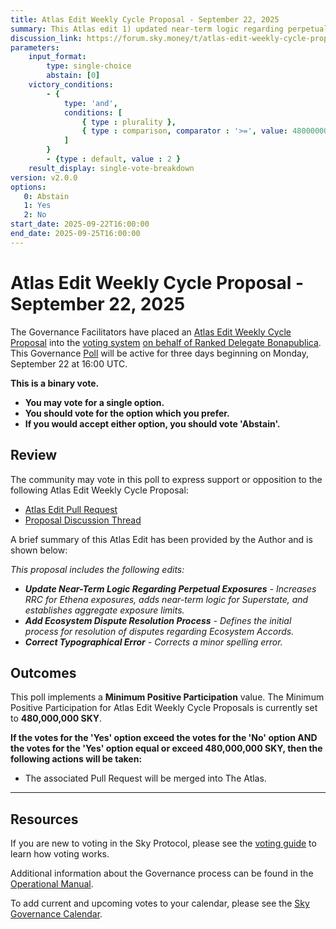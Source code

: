 ```yaml
---
title: Atlas Edit Weekly Cycle Proposal - September 22, 2025
summary: This Atlas edit 1) updated near-term logic regarding perpetual exposures, 2) adds the Ecosystem Dispute Resolution process, 3) corrects a typographical error.
discussion_link: https://forum.sky.money/t/atlas-edit-weekly-cycle-proposal-week-of-2025-09-22/27188
parameters:
    input_format:
        type: single-choice
        abstain: [0]
    victory_conditions:
        - {
            type: 'and',
            conditions: [
                { type : plurality },
                { type : comparison, comparator : '>=', value: 480000000 }
            ]
        }
        - {type : default, value : 2 }
    result_display: single-vote-breakdown
version: v2.0.0
options:
   0: Abstain
   1: Yes
   2: No
start_date: 2025-09-22T16:00:00
end_date: 2025-09-25T16:00:00
---
```


# Atlas Edit Weekly Cycle Proposal - September 22, 2025

The Governance Facilitators have placed an [Atlas Edit Weekly Cycle Proposal](https://sky-atlas.powerhouse.io/A.1.10.2_Atlas_Edit_Weekly_Cycle/4a8ad9ad-5c5d-4994-9b46-f04c0e61ce59|0db30308) into the [voting system](https://vote.sky.money/polling) [on behalf of Ranked Delegate Bonapublica](https://forum.sky.money/t/atlas-edit-weekly-cycle-proposal-week-of-2025-09-22/27188/2). This Governance [Poll](https://sky-atlas.powerhouse.io/A.1.10.2_Atlas_Edit_Weekly_Cycle/4a8ad9ad-5c5d-4994-9b46-f04c0e61ce59|0db30308) will be active for three days beginning on Monday, September 22 at 16:00 UTC.

**This is a binary vote.**

- **You may vote for a single option.**
- **You should vote for the option which you prefer.**
- **If you would accept either option, you should vote 'Abstain'.**

## Review

The community may vote in this poll to express support or opposition to the following Atlas Edit Weekly Cycle Proposal:

- [Atlas Edit Pull Request](https://github.com/sky-ecosystem/next-gen-atlas/pull/61)
- [Proposal Discussion Thread](https://forum.sky.money/t/atlas-edit-weekly-cycle-proposal-week-of-2025-09-22/27188)

A brief summary of this Atlas Edit has been provided by the Author and is shown below:

*This proposal includes the following edits:*

- _**Update Near-Term Logic Regarding Perpetual Exposures** - Increases RRC for Ethena exposures, adds near-term logic for Superstate, and establishes aggregate exposure limits._
- _**Add Ecosystem Dispute Resolution Process** - Defines the initial process for resolution of disputes regarding Ecosystem Accords._
- _**Correct Typographical Error** - Corrects a minor spelling error._

## Outcomes

This poll implements a **Minimum Positive Participation** value. The Minimum Positive Participation for Atlas Edit Weekly Cycle Proposals is currently set to **480,000,000 SKY**.

**If the votes for the 'Yes' option exceed the votes for the 'No' option AND the votes for the 'Yes' option equal or exceed 480,000,000 SKY, then the following actions will be taken:**

- The associated Pull Request will be merged into The Atlas.

---

## Resources

If you are new to voting in the Sky Protocol, please see the [voting guide](https://manual.makerdao.com/governance/voting-in-makerdao/on-chain-governance) to learn how voting works.

Additional information about the Governance process can be found in the [Operational Manual](https://manual.makerdao.com).

To add current and upcoming votes to your calendar, please see the [Sky Governance Calendar](https://manual.makerdao.com/makerdao/calendars/governance-calendar).
